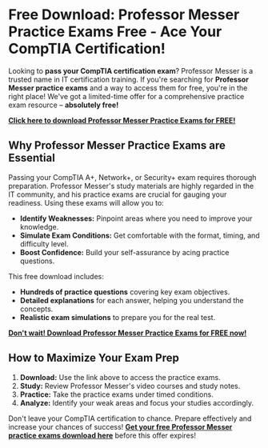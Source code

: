 # Free Download: Professor Messer Practice Exams Free - Ace Your CompTIA Certification!

Looking to **pass your CompTIA certification exam**? Professor Messer is a trusted name in IT certification training. If you're searching for **Professor Messer practice exams** and a way to access them for free, you're in the right place! We've got a limited-time offer for a comprehensive practice exam resource – **absolutely free!**

[**Click here to download Professor Messer Practice Exams for FREE!**](https://udemywork.com/professor-messer-practice-exams-free)

## Why Professor Messer Practice Exams are Essential

Passing your CompTIA A+, Network+, or Security+ exam requires thorough preparation. Professor Messer's study materials are highly regarded in the IT community, and his practice exams are crucial for gauging your readiness. Using these exams will allow you to:

*   **Identify Weaknesses:** Pinpoint areas where you need to improve your knowledge.
*   **Simulate Exam Conditions:** Get comfortable with the format, timing, and difficulty level.
*   **Boost Confidence:** Build your self-assurance by acing practice questions.

This free download includes:

*   **Hundreds of practice questions** covering key exam objectives.
*   **Detailed explanations** for each answer, helping you understand the concepts.
*   **Realistic exam simulations** to prepare you for the real test.

[**Don't wait! Download Professor Messer Practice Exams for FREE now!**](https://udemywork.com/professor-messer-practice-exams-free)

## How to Maximize Your Exam Prep

1.  **Download:** Use the link above to access the practice exams.
2.  **Study:** Review Professor Messer's video courses and study notes.
3.  **Practice:** Take the practice exams under timed conditions.
4.  **Analyze:** Identify your weak areas and focus your studies accordingly.

Don't leave your CompTIA certification to chance. Prepare effectively and increase your chances of success! **[Get your free Professor Messer practice exams download here](https://udemywork.com/professor-messer-practice-exams-free)** before this offer expires!

